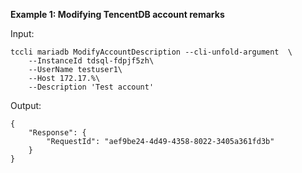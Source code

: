 **Example 1: Modifying TencentDB account remarks**



Input: 

```
tccli mariadb ModifyAccountDescription --cli-unfold-argument  \
    --InstanceId tdsql-fdpjf5zh\
    --UserName testuser1\
    --Host 172.17.%\
    --Description 'Test account'
```

Output: 
```
{
    "Response": {
        "RequestId": "aef9be24-4d49-4358-8022-3405a361fd3b"
    }
}
```


